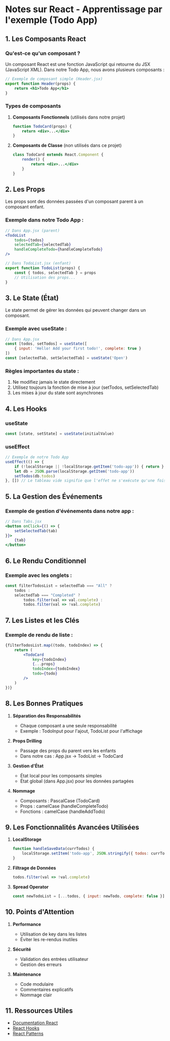 # Notes sur React - Apprentissage par l'exemple (Todo App)

## 1. Les Composants React

### Qu'est-ce qu'un composant ?
Un composant React est une fonction JavaScript qui retourne du JSX (JavaScript XML). Dans notre Todo App, nous avons plusieurs composants :

```jsx
// Exemple de composant simple (Header.jsx)
export function Header(props) {
    return <h1>Todo App</h1>
}
```

### Types de composants
1. **Composants Fonctionnels** (utilisés dans notre projet)
   ```jsx
   function TodoCard(props) {
       return <div>...</div>
   }
   ```

2. **Composants de Classe** (non utilisés dans ce projet)
   ```jsx
   class TodoCard extends React.Component {
       render() {
           return <div>...</div>
       }
   }
   ```

## 2. Les Props

Les props sont des données passées d'un composant parent à un composant enfant.

### Exemple dans notre Todo App :
```jsx
// Dans App.jsx (parent)
<TodoList 
    todos={todos} 
    selectedTab={selectedTab} 
    handleCompleteTodo={handleCompleteTodo} 
/>

// Dans TodoList.jsx (enfant)
export function TodoList(props) {
    const { todos, selectedTab } = props
    // Utilisation des props...
}
```

## 3. Le State (État)

Le state permet de gérer les données qui peuvent changer dans un composant.

### Exemple avec useState :
```jsx
// Dans App.jsx
const [todos, setTodos] = useState([
    { input: 'Hello! Add your first todo!', complete: true }
])
const [selectedTab, setSelectedTab] = useState('Open')
```

### Règles importantes du state :
1. Ne modifiez jamais le state directement
2. Utilisez toujours la fonction de mise à jour (setTodos, setSelectedTab)
3. Les mises à jour du state sont asynchrones

## 4. Les Hooks

### useState
```jsx
const [state, setState] = useState(initialValue)
```

### useEffect
```jsx
// Exemple de notre Todo App
useEffect(() => {
    if (!localStorage || !localStorage.getItem('todo-app')) { return }
    let db = JSON.parse(localStorage.getItem('todo-app'))
    setTodos(db.todos)
}, []) // Le tableau vide signifie que l'effet ne s'exécute qu'une fois
```

## 5. La Gestion des Événements

### Exemple de gestion d'événements dans notre app :
```jsx
// Dans Tabs.jsx
<button onClick={() => {
    setSelectedTab(tab)
}}>
    {tab}
</button>
```

## 6. Le Rendu Conditionnel

### Exemple avec les onglets :
```jsx
const filterTodosList = selectedTab === "All" ?
    todos :
    selectedTab === "Completed" ?
        todos.filter(val => val.complete) :
        todos.filter(val => !val.complete)
```

## 7. Les Listes et les Clés

### Exemple de rendu de liste :
```jsx
{filterTodosList.map((todo, todoIndex) => {
    return (
        <TodoCard
            key={todoIndex}
            {...props}
            todoIndex={todoIndex}
            todo={todo}
        />
    )
})}
```

## 8. Les Bonnes Pratiques

1. **Séparation des Responsabilités**
   - Chaque composant a une seule responsabilité
   - Exemple : TodoInput pour l'ajout, TodoList pour l'affichage

2. **Props Drilling**
   - Passage des props du parent vers les enfants
   - Dans notre cas : App.jsx → TodoList → TodoCard

3. **Gestion d'État**
   - État local pour les composants simples
   - État global (dans App.jsx) pour les données partagées

4. **Nommage**
   - Composants : PascalCase (TodoCard)
   - Props : camelCase (handleCompleteTodo)
   - Fonctions : camelCase (handleAddTodo)

## 9. Les Fonctionnalités Avancées Utilisées

1. **LocalStorage**
   ```jsx
   function handleSaveData(currTodos) {
       localStorage.setItem('todo-app', JSON.stringify({ todos: currTodos }))
   }
   ```

2. **Filtrage de Données**
   ```jsx
   todos.filter(val => !val.complete)
   ```

3. **Spread Operator**
   ```jsx
   const newTodoList = [...todos, { input: newTodo, complete: false }]
   ```

## 10. Points d'Attention

1. **Performance**
   - Utilisation de key dans les listes
   - Éviter les re-rendus inutiles

2. **Sécurité**
   - Validation des entrées utilisateur
   - Gestion des erreurs

3. **Maintenance**
   - Code modulaire
   - Commentaires explicatifs
   - Nommage clair

## 11. Ressources Utiles

- [Documentation React](https://reactjs.org/docs/getting-started.html)
- [React Hooks](https://reactjs.org/docs/hooks-intro.html)
- [React Patterns](https://reactpatterns.com/) 